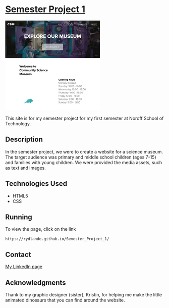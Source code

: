 # <a href="https://rydlande.github.io/Semester_Project_1/">Semester Project 1</a>

<a href="https://rydlande.github.io/Semester_Project_1/">
<img src="./media/sp1_img.png" alt="picture of how semester_project 1 looks like when running" style="width:300px;"></a>

This site is for my semester project for my first semester at Noroff School of Technology.

## Description

In the semester project, we were to create a website for a science museum. The target audience was primary and middle school children (ages 7-15) and families with young children. We were provided the media assets, such as text and images.

## Technologies Used

<ul>
    <li>HTML5</li>
    <li>CSS</li>
</ul>

## Running

To view the page, click on the link

    https://rydlande.github.io/Semester_Project_1/

## Contact

<a href="https://www.linkedin.com/in/eirin-rydland-944b49210">My LinkedIn page</a>

## Acknowledgments

Thank to my graphic designer (sister), Kristin, for helping me make the little animated dinosaurs that you can find around the website.
